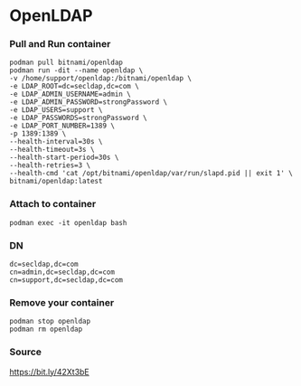 # OpenLDAP

### Pull and Run container
```
podman pull bitnami/openldap
podman run -dit --name openldap \
-v /home/support/openldap:/bitnami/openldap \
-e LDAP_ROOT=dc=secldap,dc=com \
-e LDAP_ADMIN_USERNAME=admin \
-e LDAP_ADMIN_PASSWORD=strongPassword \
-e LDAP_USERS=support \
-e LDAP_PASSWORDS=strongPassword \
-e LDAP_PORT_NUMBER=1389 \
-p 1389:1389 \
--health-interval=30s \
--health-timeout=3s \
--health-start-period=30s \
--health-retries=3 \
--health-cmd 'cat /opt/bitnami/openldap/var/run/slapd.pid || exit 1' \
bitnami/openldap:latest
```

### Attach to container
```
podman exec -it openldap bash
```

### DN
```
dc=secldap,dc=com
cn=admin,dc=secldap,dc=com
cn=support,dc=secldap,dc=com
```

### Remove your container
```
podman stop openldap
podman rm openldap
```

### Source
https://bit.ly/42Xt3bE